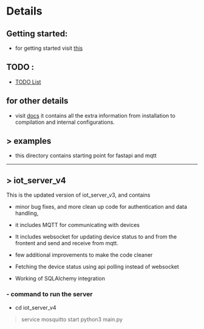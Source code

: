 # Details

## Getting started:
* for getting started visit [this](docs/Getting_Started.md)

## TODO :
* [TODO List](docs/TODO.md)

## for other details
* visit [docs](docs/) it contains all the extra information from installation to compilation and internal configurations.

## > examples 
* this directory contains starting point for fastapi and mqtt
---

## > iot_server_v4
This is the updated version of iot_server_v3, and contains

* minor bug fixes, and more clean up code for authentication and data handling,
* it includes MQTT for communicating with devices
* It includes websocket for updating device status to and from the frontent and send and receive from mqtt.
* few additional improvements to make the code cleaner

* Fetching the device status using api polling instead of websocket
* Working of SQLAlchemy integration

### - command to run the server
* cd iot_server_v4
> service mosquitto start
> python3 main.py
